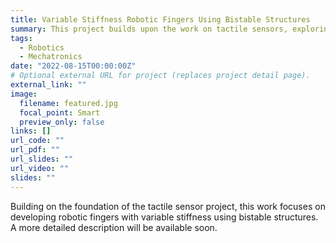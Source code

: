 ```yaml
---
title: Variable Stiffness Robotic Fingers Using Bistable Structures
summary: This project builds upon the work on tactile sensors, exploring the use of bistable structures for variable stiffness in robotic fingers.
tags:
  - Robotics
  - Mechatronics
date: "2022-08-15T00:00:00Z"
# Optional external URL for project (replaces project detail page).
external_link: ""
image:
  filename: featured.jpg
  focal_point: Smart
  preview_only: false
links: []
url_code: ""
url_pdf: ""
url_slides: ""
url_video: ""
slides: ""
---
```


Building on the foundation of the tactile sensor project, this work focuses on developing robotic fingers with variable stiffness using bistable structures. A more detailed description will be available soon.
